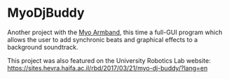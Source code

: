 # MyoDjBuddy

Another project with the [Myo Armband](https://developerblog.myo.com/author/thalmic-labs/), this time a full-GUI program which allows the user to add synchronic beats and graphical effects to a background soundtrack.

This project was also featured on the University Robotics Lab website: https://sites.hevra.haifa.ac.il/rbd/2017/03/21/myo-dj-buddy/?lang=en
